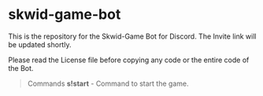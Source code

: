 # skwid-game-bot

This is the repository for the Skwid-Game Bot for Discord.
The Invite link will be updated shortly.

Please read the License file before copying any code or the entire code of the Bot.

>Commands
**s!start** - Command to start the game.

